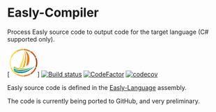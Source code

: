 # Easly-Compiler

Process Easly source code to output code for the target language (C# supported only).

[![Easly](https://github.com/dlebansais/Easly-Draw/blob/master/Easly-Draw/Resources/icon.png?raw=true)] [![Build status](https://ci.appveyor.com/api/projects/status/o1ktot5wqwqaaiay?svg=true)](https://ci.appveyor.com/project/dlebansais/easly-compiler) [![CodeFactor](https://www.codefactor.io/repository/github/dlebansais/easly-compiler/badge)](https://www.codefactor.io/repository/github/dlebansais/easly-compiler) [![codecov](https://codecov.io/gh/dlebansais/Easly-Compiler/branch/master/graph/badge.svg)](https://codecov.io/gh/dlebansais/Easly-Compiler)

Easly source code is defined in the [Easly-Language](https://github.com/dlebansais/Easly-Language/) assembly.

The code is currently being ported to GitHub, and very preliminary.